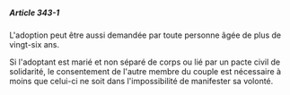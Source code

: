 ##### Article 343-1

L'adoption peut être aussi demandée par toute personne âgée de plus de vingt-six ans.

Si l'adoptant est marié et non séparé de corps ou lié par un pacte civil de solidarité, le consentement de l'autre membre du couple est nécessaire à moins que celui-ci ne soit dans l'impossibilité de manifester sa volonté.

